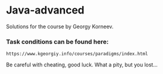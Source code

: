 # Java-advanced
Solutions for the course by Georgy Korneev.

### Task conditions can be found here:
`https://www.kgeorgiy.info/courses/paradigms/index.html`

Be careful with cheating, good luck.
What a pity, but you lost...
